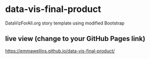 # data-vis-final-product
DataVizForAll.org story template using modified Bootstrap

## live view (change to your GitHub Pages link)
https://emmawellins.github.io/data-vis-final-product/
